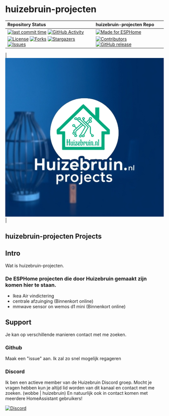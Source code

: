 # huizebruin-projecten

| Repository Status | huizebruin-projecten Repo |
| :--- | :--- |
|  [![last commit time][github-last-commit]][github-master] [![GitHub Activity][commits-shield]][commits] |  [![Made for ESPHome](https://img.shields.io/badge/Made_for-ESPHome-black?logo=esphome)](https://esphome.io) |
| [![License][license-shield]](LICENSE) [![Forks][forks-shield]][forks-url] [![Stargazers][stars-shield]][stars-url] [![Issues][issues-shield]][issues-url] | [![Contributors][contributors-shield]][contributors-url] [![GitHub release](https://img.shields.io/github/release/huizebruin/huizebruin-projecten.svg)](https://GitHub.com/huizebruin/huizebruin-projecten/releases)


|  ![huizebruin-projectenlogo](./static/images/huizebruin-projects.png) |

## huizebruin-projecten Projects

<!-- @import "[TOC]" {cmd="toc" depthFrom=1 depthTo=6 orderedList=false} -->

## Intro

Wat is huizebruin-projecten.

### De ESPHome projecten die door Huizebruin gemaakt zijn komen hier te staan.


* Ikea Air vindictering
* centrale afzuinging (Binnenkort online)
* mmwave sensor on wemos d1 mini (Binnenkort online)


## Support

Je kan op verschillende manieren contact met me zoeken.

### Github

Maak een "issue" aan. Ik zal zo snel mogelijk regageren

### Discord

Ik ben een actieve member van de Huizebruin Discord groep. Mocht je vragen hebben kun je altijd lid worden van dit kanaal en contact met me zoeken. (wobbe | huizebruin)
En natuurlijk ook in contact komen met meerdere HomeAssistant gebruikers!

[![Discord][discord-shield]][discord]


[commits-shield]: https://img.shields.io/github/commit-activity/m/huizebruin/huizebruin-projecten.svg
[discord]: https://discord.gg/hKPgwWNHwH
[discord-shield]: https://img.shields.io/discord/723629686093119650.svg?logo=discord&color=7289da
[commits]: https://github.com/huizebruin/huizebruin-projecten/commits/main
[github-last-commit]: https://img.shields.io/github/last-commit/huizebruin/huizebruin-projecten.svg?style=plasticr
[github-master]: https://github.com/huizebruin/huizebruin-projecten/commits/main
[license-shield]: https://img.shields.io/github/license/huizebruin/huizebruin-projecten.svg
[contributors-url]: https://github.com/huizebruin/huizebruin-projecten/graphs/contributors
[contributors-shield]: https://img.shields.io/github/contributors/huizebruin/huizebruin-projecten.svg
[forks-shield]: https://img.shields.io/github/forks/huizebruin/huizebruin-projecten.svg
[forks-url]: https://github.com/huizebruin/huizebruin-projecten/network/members
[stars-shield]: https://img.shields.io/github/stars/huizebruin/huizebruin-projecten.svg
[stars-url]: https://github.com/huizebruin/huizebruin-projecten/stargazers
[issues-shield]: https://img.shields.io/github/issues/huizebruin/huizebruin-projecten.svg
[issues-url]: https://github.com/huizebruin/huizebruin-projecten/issues
